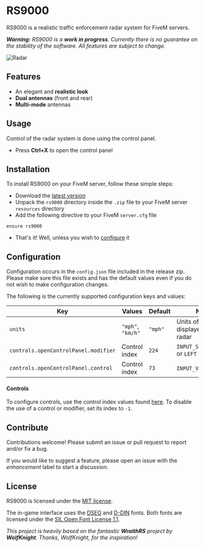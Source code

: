 # RS9000
RS9000 is a realistic traffic enforcement radar system for FiveM servers.

***Warning:** RS9000 is a **work in progress**. Currently there is no guarantee on the stability of the software. All features are subject to change.*

![Radar](https://i.imgur.com/Ugp6wLo.png)

## Features

* An elegant and **realistic look**
* **Dual antennas** (front and rear)
* **Multi-mode** antennas

## Usage

Control of the radar system is done using the control panel.

* Press **Ctrl+X** to open the control panel

## Installation

To install RS9000 on your FiveM server, follow these simple steps:
* Download the [latest version](https://github.com/randomsean/RS9000/releases)
* Unpack the `rs9000` directory inside the `.zip` file to your FiveM server `resources` directory
* Add the following directive to your FiveM `server.cfg` file
```
ensure rs9000
```
* That's it! Well, unless you wish to [configure](#configuration) it

## Configuration

Configuration occurs in the `config.json` file included in the release zip. Please make sure this file exists and has the default values  even if you do not wish to make configuration changes.

The following is the currently supported configuration keys and values:

| Key                                  | Values            | Default | Notes                                  |
| ------------------------------------ | ----------------- | ------- | -------------------------------------- |
| `units`                              | `"mph"`, `"km/h"` | `"mph"` | Units of speed displayed on the radar  |
| `controls.openControlPanel.modifier` | Control index     | `224`   | `INPUT_SCRIPT_RLEFT` or `LEFT CTRL`    |
| `controls.openControlPanel.control`  | Control index     | `73`    | `INPUT_VEH_DUCK` or `X`                |

#### Controls

To configure controls, use the control index values found [here](https://docs.fivem.net/game-references/controls/). To disable the use of a control or modifier, set its index to `-1`.

## Contribute

Contributions welcome! Please submit an issue or pull request to report and/or fix a bug.

If you would like to suggest a feature, please open an issue with the *enhancement* label to start a discussion.

## License

RS9000 is licensed under the [MIT license](https://github.com/randomsean/RS9000/blob/master/LICENSE).

The in-game interface uses the [DSEG](https://www.keshikan.net/fonts-e.html) and [D-DIN](https://www.datto.com/fonts/d-din/) fonts. Both fonts are licensed under the [SIL Open Font License 1.1](https://scripts.sil.org/OFL).

*This project is heavily based on the fantastic **WraithRS** project by **WolfKnight**. Thanks, WolfKnight, for the inspiration!*
